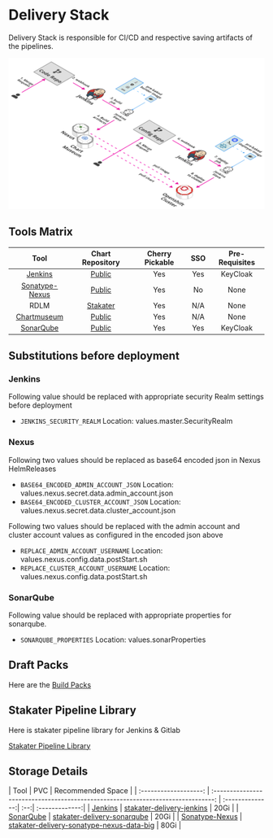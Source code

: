 # Delivery Stack

Delivery Stack is responsible for CI/CD and respective saving artifacts of the pipelines.

![Delivery](./image/delivery.png)

## Tools Matrix

|       Tool        | Chart Repository                                                     | Cherry Pickable | SSO | Pre-Requisites |
| :---------------: | :------------------------------------------------------------------: | :--------------:| :--:| :-------------:|
| [Jenkins](https://github.com/jenkinsci/jenkins) | [Public](https://github.com/helm/charts/tree/master/stable/jenkins)            |       Yes       | Yes |     KeyCloak   |
| [Sonatype-Nexus](https://github.com/sonatype/nexus-public)   | [Public](https://github.com/helm/charts/tree/master/stable/sonatype-nexus)     |       Yes       | No  |      None      |
| RDLM    | [Stakater](https://github.com/stakater-charts/restful-distributed-lock-manager)|       Yes       | N/A |      None      |
| [Chartmuseum](https://github.com/helm/chartmuseum)    | [Public](https://github.com/helm/charts/tree/master/stable/chartmuseum)|       Yes       | N/A |      None      |
| [SonarQube](https://github.com/SonarSource/sonarqube) | [Public](https://github.com/helm/charts/tree/master/stable/sonarqube)    | Yes |  Yes | KeyCloak |


## Substitutions before deployment

### Jenkins

Following value should be replaced with appropriate security Realm settings before deployment

- `JENKINS_SECURITY_REALM`               Location: values.master.SecurityRealm

### Nexus

Following two values should be replaced as base64 encoded json in Nexus HelmReleases

- `BASE64_ENCODED_ADMIN_ACCOUNT_JSON`    Location: values.nexus.secret.data.admin_account.json
- `BASE64_ENCODED_CLUSTER_ACCOUNT_JSON`  Location: values.nexus.secret.data.cluster_account.json


Following two values should be replaced with the admin account and cluster account values as configured in the encoded json above

- `REPLACE_ADMIN_ACCOUNT_USERNAME`       Location: values.nexus.config.data.postStart.sh
- `REPLACE_CLUSTER_ACCOUNT_USERNAME`     Location: values.nexus.config.data.postStart.sh

### SonarQube

Following value should be replaced with appropriate properties for sonarqube.

- `SONARQUBE_PROPERTIES`                 Location: values.sonarProperties

## Draft Packs

Here are the [Build Packs](https://github.com/stakater/draft-pack)

## Stakater Pipeline Library

Here is stakater pipeline library for Jenkins & Gitlab

[Stakater Pipeline Library](https://github.com/stakater/stakater-pipeline-library)

## Storage Details

|          Tool         |                            PVC                                     | Recommended Space |
| :-------------------: | :------------------------------------------------------------------------------: | :--------------:| :--:| :-------------:|
| [Jenkins](https://github.com/jenkinsci/jenkins)          | [stakater-delivery-jenkins](https://github.com/helm/charts/tree/master/stable/jenkins#persistence)                                 |     20Gi |
| [SonarQube](https://github.com/SonarSource/sonarqube)           | [stakater-delivery-sonarqube](https://github.com/helm/charts/tree/master/stable/sonarqube#configuration)                             |     20Gi |
| [Sonatype-Nexus](https://github.com/sonatype/nexus-public)           | [stakater-delivery-sonatype-nexus-data-big](https://github.com/helm/charts/tree/master/stable/sonatype-nexus#persistence)                             |     80Gi |
